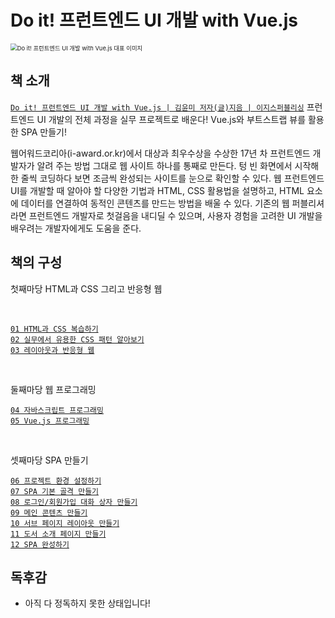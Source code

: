 # Do it! 프런트엔드 UI 개발 with Vue.js



<img src="https://contents.kyobobook.co.kr/sih/fit-in/458x0/pdt/9791163034940.jpg" alt="Do it! 프런트엔드 UI 개발 with Vue.js 대표 이미지" style="zoom:67%;" />

## 책 소개

[`Do it! 프런트엔드 UI 개발 with Vue.js | 김윤미 저자(글)지음 | 이지스퍼블리싱`](https://product.kyobobook.co.kr/detail/S000208357862) 
프런트엔드 UI 개발의 전체 과정을 실무 프로젝트로 배운다!
Vue.js와 부트스트랩 뷰를 활용한 SPA 만들기!

웹어워드코리아(i-award.or.kr)에서 대상과 최우수상을 수상한 17년 차 프런트엔드 개발자가 알려 주는 방법 그대로 웹 사이트 하나를 통째로 만든다. 텅 빈 화면에서 시작해 한 줄씩 코딩하다 보면 조금씩 완성되는 사이트를 눈으로 확인할 수 있다. 웹 프런트엔드 UI를 개발할 때 알아야 할 다양한 기법과 HTML, CSS 활용법을 설명하고, HTML 요소에 데이터를 연결하여 동적인 콘텐츠를 만드는 방법을 배울 수 있다. 기존의 웹 퍼블리셔라면 프런트엔드 개발자로 첫걸음을 내디딜 수 있으며, 사용자 경험을 고려한 UI 개발을 배우려는 개발자에게도 도움을 준다.



## 책의 구성
첫째마당 HTML과 CSS 그리고 반응형 웹

</br>

[`01 HTML과 CSS 복습하기`]()  </br>
[`02 실무에서 유용한 CSS 패턴 알아보기`]() </br>
[`03 레이아웃과 반응형 웹`]() </br>

</br>

둘째마당 웹 프로그래밍

[`04 자바스크립트 프로그래밍`]() </br>
[`05 Vue.js 프로그래밍`]() </br>

</br>

셋째마당 SPA 만들기

[`06 프로젝트 환경 설정하기`]() </br>
[`07 SPA 기본 골격 만들기`]() </br>
[`08 로그인/회원가입 대화 상자 만들기`]() </br>
[`09 메인 콘텐츠 만들기`]() </br>
[`10 서브 페이지 레이아웃 만들기`]() </br>
[`11 도서 소개 페이지 만들기`]() </br>
[`12 SPA 완성하기`]() </br>


## 독후감

* 아직 다 정독하지 못한 상태입니다!













